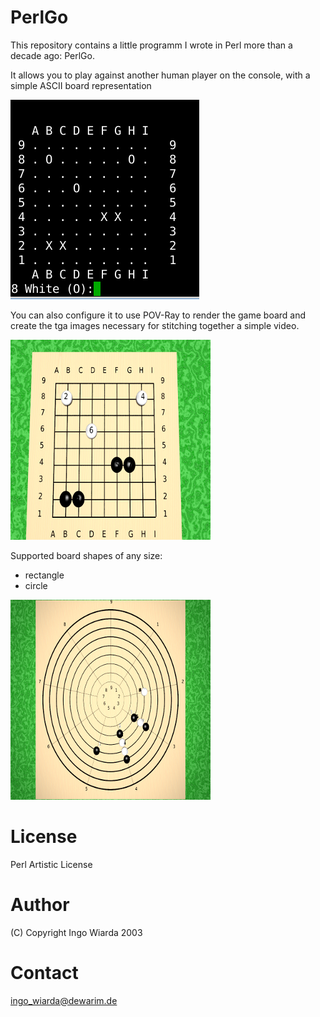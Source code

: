 # PerlGo

This repository contains a little programm I wrote in Perl more than a decade ago: PerlGo.

It allows you to play against another human player on the console, with a simple ASCII board representation

![ASCII Board](images/play.png)

You can also configure it to use POV-Ray to render the game board and create the tga images necessary for stitching together a simple video.

![Standard go board](images/rectangle.png)

Supported board shapes of any size:

* rectangle
* circle

![Circlular go board](images/circles.png)

# License

Perl Artistic License

# Author

(C) Copyright Ingo Wiarda 2003

# Contact

ingo_wiarda@dewarim.de